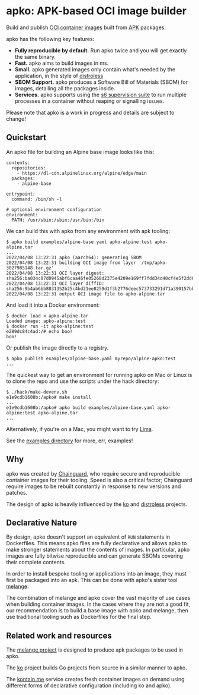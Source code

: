 # apko: APK-based OCI image builder

Build and publish [OCI container images](https://opencontainers.org/) built from [APK](https://wiki.alpinelinux.org/wiki/Package_management) packages.

apko has the following key features:

 - **Fully reproducible by default.** Run apko twice and you will get exactly the same binary.
 - **Fast.** apko aims to build images in ms.
 - **Small.** apko generated images only contain what's needed by the application,
   in the style of [distroless](https://github.com/GoogleContainerTools/distroless)
 - **SBOM Support.** apko produces a Software Bill of Materials (SBOM) for images, detailing all the packages inside.
 - **Services.** apko supports using the [s6 supervision suite](https://skarnet.org/software/s6) to run multiple processes
   in a container without reaping or signalling issues.

Please note that apko is a work in progress and details are subject to change!

## Quickstart

An apko file for building an Alpine base image looks like this:

```
contents:
  repositories:
    - https://dl-cdn.alpinelinux.org/alpine/edge/main
  packages:
    - alpine-base

entrypoint:
  command: /bin/sh -l

# optional environment configuration
environment:
  PATH: /usr/sbin:/sbin:/usr/bin:/bin
```
We can build this with apko from any environment with apk tooling:

```
$ apko build examples/alpine-base.yaml apko-alpine:test apko-alpine.tar
...
2022/04/08 13:22:31 apko (aarch64): generating SBOM
2022/04/08 13:22:31 building OCI image from layer '/tmp/apko-3027985148.tar.gz'
2022/04/08 13:22:31 OCI layer digest: sha256:ba034c07d0945abf6caa46fe05268d2375e4209e169ff7fdd34d40cf4e5f2dd6
2022/04/08 13:22:31 OCI layer diffID: sha256:9b4ab6bb8831352b25c4bd21ee8259d1f3b2776deec573733291d71a390157bb
2022/04/08 13:22:31 output OCI image file to apko-alpine.tar
```

And load it into a Docker environment:

```
$ docker load < apko-alpine.tar
Loaded image: apko-alpine:test
$ docker run -it apko-alpine:test
e289dc84c4ad:/# echo boo!
boo!
```

Or publish the image directly to a registry.

```
$ apko publish examples/alpine-base.yaml myrepo/alpine-apko:test
...
```

The quickest way to get an environment for running apko on Mac or Linux is to clone the repo and use the scripts under the hack
directory:

```
$ ./hack/make-devenv.sh
e1e9cdb1608b:/apko# make install
...
e1e9cdb1608b:/apko# apko build examples/alpine-base.yaml apko-alpine:test apko-alpine.tar
...

```

Alternatively, if you're on a Mac, you might want to try [Lima](./mac/README.md).

See the [examples directory](./examples) for more, err, examples!

## Why

apko was created by [Chainguard](https://www.chainguard.dev), who require secure and reproducible
container images for their tooling. Speed is also a critical factor; Chainguard require images to be
rebuilt constantly in response to new versions and patches.

The design of apko is heavily influenced by the [ko](https://github.com/google/ko) and
[distroless](https://github.com/GoogleContainerTools/distroless) projects. 

## Declarative Nature

By design, apko doesn't support an equivalent of `RUN` statements in Dockerfiles. This means apko
files are fully declarative and allows apko to make stronger statements about the contents of images.
In particular, apko images are fully bitwise reproducible and can generate SBOMs covering their
complete contents.

In order to install bespoke tooling or applications into an image, they must first be packaged into
an apk. This can be done with apko's sister tool [melange](https://github.com/chainguard-dev/melange).

The combination of melange and apko cover the vast majority of use cases when building container
images. In the cases where they are not a good fit, our recommendation is to build a base image with
apko and melange, then use traditional tooling such as Dockerfiles for the final step.

## Related work and resources

The [melange project](https://github.com/chainguard-dev/melange) is designed to produce apk packages to be used in apko.

The [ko](https://github.com/google/ko) project builds Go projects from source in a similar manner to apko.

The [kontain.me](https://github.com/imjasonh/kontain.me) service creates fresh container images on
demand using different forms of declarative configuration (including ko and apko).
